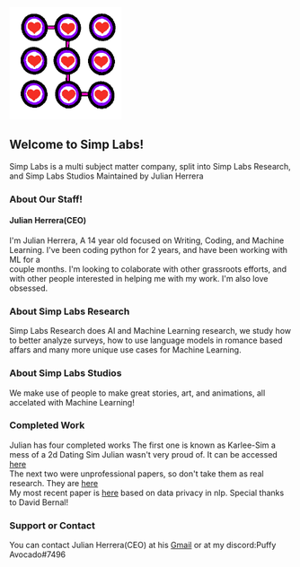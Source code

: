 <img src="favicon.png">

## Welcome to Simp Labs!

Simp Labs is a multi subject matter company, split into Simp Labs Research, and Simp Labs Studios
Maintained by Julian Herrera

### About Our Staff!

#### Julian Herrera(CEO)

I'm Julian Herrera, A 14 year old focused on Writing, Coding, and Machine Learning. I've been coding python for 2 years, and have been working with ML for a <br/>
couple months. I'm looking to colaborate with other grassroots efforts, and with other people interested in helping me with my work. I'm also love obsessed.

### About Simp Labs Research

Simp Labs Research does AI and Machine Learning research, we study how to better analyze surveys, how to use language models in romance based affars and many more unique use cases for Machine Learning.

### About Simp Labs Studios

We make use of people to make great stories, art, and animations, all accelated with Machine Learning! 

### Completed Work

Julian has four completed works
The first one is known as Karlee-Sim a mess of a 2d Dating Sim Julian wasn't very proud of.
It can be accessed [here](https://puffy310.itch.io/karleesim) <br/>
The next two were unprofessional papers, so don't take them as real research.
They are [here](https://drive.google.com/drive/folders/1F_J1HhhuNlgZtEB1eWXuzgYe1rejPW3F?usp=sharing) <br/>
My most recent paper is [here](https://openreview.net/forum?id=CxMuhSuXIW) based on data privacy in nlp. Special thanks to David Bernal! <br/>

### Support or Contact

You can contact Julian Herrera(CEO) at his [Gmail](mailto:blueyboi123@gmail.com) or at my discord:Puffy Avocado#7496
